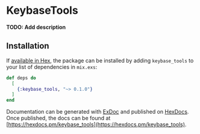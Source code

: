 # KeybaseTools

**TODO: Add description**

## Installation

If [available in Hex](https://hex.pm/docs/publish), the package can be installed
by adding `keybase_tools` to your list of dependencies in `mix.exs`:

```elixir
def deps do
  [
    {:keybase_tools, "~> 0.1.0"}
  ]
end
```

Documentation can be generated with [ExDoc](https://github.com/elixir-lang/ex_doc)
and published on [HexDocs](https://hexdocs.pm). Once published, the docs can
be found at [https://hexdocs.pm/keybase_tools](https://hexdocs.pm/keybase_tools).

